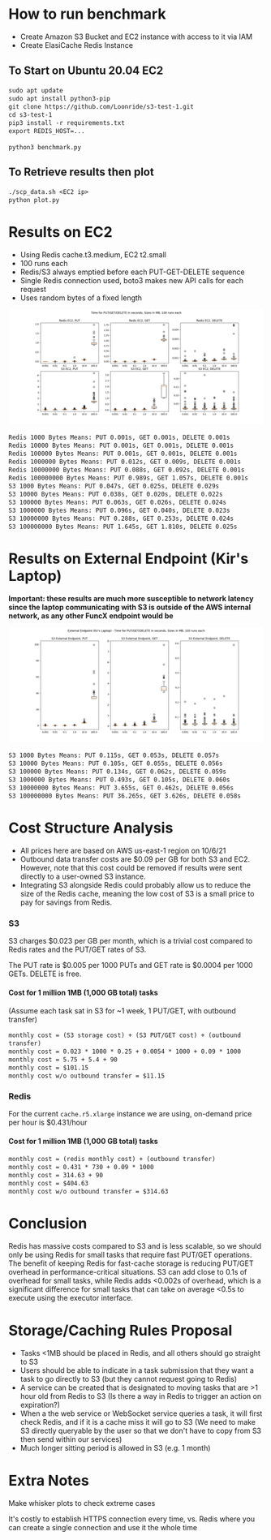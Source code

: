 # How to run benchmark

- Create Amazon S3 Bucket and EC2 instance with access to it via IAM
- Create ElasiCache Redis Instance

## To Start on Ubuntu 20.04 EC2

```
sudo apt update
sudo apt install python3-pip
git clone https://github.com/Loonride/s3-test-1.git
cd s3-test-1
pip3 install -r requirements.txt
export REDIS_HOST=...

python3 benchmark.py
```

## To Retrieve results then plot

```
./scp_data.sh <EC2 ip>
python plot.py
```

# Results on EC2

- Using Redis cache.t3.medium, EC2 t2.small
- 100 runs each
- Redis/S3 always emptied before each PUT-GET-DELETE sequence
- Single Redis connection used, boto3 makes new API calls for each request
- Uses random bytes of a fixed length

![alt text](https://raw.githubusercontent.com/Loonride/s3-test-1/main/figures/figure1.png)

```
Redis 1000 Bytes Means: PUT 0.001s, GET 0.001s, DELETE 0.001s
Redis 10000 Bytes Means: PUT 0.001s, GET 0.001s, DELETE 0.001s
Redis 100000 Bytes Means: PUT 0.001s, GET 0.001s, DELETE 0.001s
Redis 1000000 Bytes Means: PUT 0.012s, GET 0.009s, DELETE 0.001s
Redis 10000000 Bytes Means: PUT 0.088s, GET 0.092s, DELETE 0.001s
Redis 100000000 Bytes Means: PUT 0.989s, GET 1.057s, DELETE 0.001s
S3 1000 Bytes Means: PUT 0.047s, GET 0.025s, DELETE 0.029s
S3 10000 Bytes Means: PUT 0.038s, GET 0.020s, DELETE 0.022s
S3 100000 Bytes Means: PUT 0.063s, GET 0.026s, DELETE 0.024s
S3 1000000 Bytes Means: PUT 0.096s, GET 0.040s, DELETE 0.023s
S3 10000000 Bytes Means: PUT 0.288s, GET 0.253s, DELETE 0.024s
S3 100000000 Bytes Means: PUT 1.645s, GET 1.810s, DELETE 0.025s
```

# Results on External Endpoint (Kir's Laptop)

**Important: these results are much more susceptible to network latency since the laptop communicating with S3 is outside of the AWS internal network, as any other FuncX endpoint would be**

![alt text](https://raw.githubusercontent.com/Loonride/s3-test-1/main/figures/figure2.png)

```
S3 1000 Bytes Means: PUT 0.115s, GET 0.053s, DELETE 0.057s
S3 10000 Bytes Means: PUT 0.105s, GET 0.055s, DELETE 0.056s
S3 100000 Bytes Means: PUT 0.134s, GET 0.062s, DELETE 0.059s
S3 1000000 Bytes Means: PUT 0.493s, GET 0.105s, DELETE 0.060s
S3 10000000 Bytes Means: PUT 3.655s, GET 0.462s, DELETE 0.056s
S3 100000000 Bytes Means: PUT 36.265s, GET 3.626s, DELETE 0.058s
```

# Cost Structure Analysis

- All prices here are based on AWS us-east-1 region on 10/6/21
- Outbound data transfer costs are $0.09 per GB for both S3 and EC2. However, note that this cost could be removed if results were sent directly to a user-owned S3 instance.
- Integrating S3 alongside Redis could probably allow us to reduce the size of the Redis cache, meaning the low cost of S3 is a small price to pay for savings from Redis.

### S3

S3 charges $0.023 per GB per month, which is a trivial cost compared to Redis rates and the PUT/GET rates of S3.

The PUT rate is $0.005 per 1000 PUTs and GET rate is $0.0004 per 1000 GETs. DELETE is free.

#### Cost for 1 million 1MB (1,000 GB total) tasks

(Assume each task sat in S3 for ~1 week, 1 PUT/GET, with outbound transfer)

```
monthly cost = (S3 storage cost) + (S3 PUT/GET cost) + (outbound transfer)
monthly cost = 0.023 * 1000 * 0.25 + 0.0054 * 1000 + 0.09 * 1000
monthly cost = 5.75 + 5.4 + 90
monthly cost = $101.15
monthly cost w/o outbound transfer = $11.15
```

### Redis

For the current `cache.r5.xlarge` instance we are using, on-demand price per hour is $0.431/hour

#### Cost for 1 million 1MB (1,000 GB total) tasks

```
monthly cost = (redis monthly cost) + (outbound transfer)
monthly cost = 0.431 * 730 + 0.09 * 1000
monthly cost = 314.63 + 90
monthly cost = $404.63
monthly cost w/o outbound transfer = $314.63
```

# Conclusion

Redis has massive costs compared to S3 and is less scalable, so we should only be using Redis for small tasks that require fast PUT/GET operations. The benefit of keeping Redis for fast-cache storage is reducing PUT/GET overhead in performance-critical situations. S3 can add close to 0.1s of overhead for small tasks, while Redis adds <0.002s  of overhead, which is a significant difference for small tasks that can take on average <0.5s to execute using the executor interface.

# Storage/Caching Rules Proposal

- Tasks <1MB should be placed in Redis, and all others should go straight to S3
- Users should be able to indicate in a task submission that they want a task to go directly to S3 (but they cannot request going to Redis)
- A service can be created that is designated to moving tasks that are >1 hour old from Redis to S3 (Is there a way in Redis to trigger an action on expiration?)
- When a the web service or WebSocket service queries a task, it will first check Redis, and if it is a cache miss it will go to S3 (We need to make S3 directly queryable by the user so that we don't have to copy from S3 then send within our services)
- Much longer sitting period is allowed in S3 (e.g. 1 month)

# Extra Notes

Make whisker plots to check extreme cases

It's costly to establish HTTPS connection every time, vs. Redis where you can create a single connection and use it the whole time

